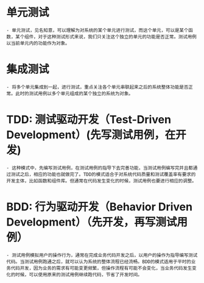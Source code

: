 # 单元测试
    - 单元测试，见名知意，可以理解为对系统的某个单元进行测试，而这个单元，可以是某个函数，某个组件，对于这种测试形式来说，我们只关注这个独立的单元的功能是否正常。测试用例以当前单元内的功能作为对象。
# 集成测试
    - 将多个单元集成到一起，进行测试，重点关注各个单元串联起来之后的系统整体功能是否正常。此时的测试用例以多个单元组成的某个独立的系统为对象。
# TDD: 测试驱动开发（Test-Driven Development）(先写测试用例，在开发)
    - 这种模式中，先编写测试用例，在测试用例的指导下去完善功能，当测试用例编写完并且都通过测试之后，相应的功能也就做完了。TDD的模式适合于对系统代码质量和测试覆盖率有要求的开发主体，比如函数和组件库。但通常在代码发生变化的时候，测试用例也要进行相应的调整。
# BDD: 行为驱动开发（Behavior Driven Development）（先开发，再写测试用例）
    - 测试用例模拟用户的操作行为，通常在完成业务代码开发之后，以用户的操作为指导编写测试代码。当测试用例跑通之后，就可以认为系统的整体流程已经流畅。BDD的模式适用于平时的业务代码开发，因为业务的需求有可能变更频繁，但操作流程有可能不会变化，当业务代码发生变化的时候，可以使用原来的测试用例继续跑代码，节省了开发时间。